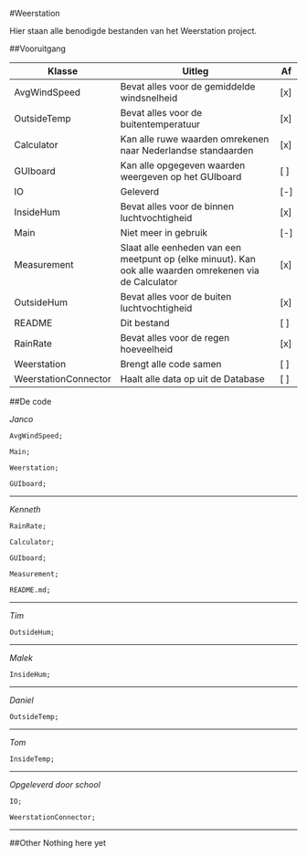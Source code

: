 #Weerstation

Hier staan alle benodigde bestanden van het Weerstation project. 


##Vooruitgang

| Klasse | Uitleg | Af |
| ------------- | ------------------------------------------- | ---- |
| AvgWindSpeed | Bevat alles voor de gemiddelde windsnelheid | [x] |
| OutsideTemp | Bevat alles voor de buitentemperatuur | [x] |
| Calculator | Kan alle ruwe waarden omrekenen naar Nederlandse standaarden | [x] |
| GUIboard | Kan alle opgegeven waarden weergeven op het GUIboard | [ ] |
| IO | Geleverd | [-] |
| InsideHum | Bevat alles voor de binnen luchtvochtigheid | [x] |
| Main | Niet meer in gebruik | [-] |
| Measurement | Slaat alle eenheden van een meetpunt op (elke minuut). Kan ook alle waarden omrekenen via de Calculator | [x] |
| OutsideHum | Bevat alles voor de buiten luchtvochtigheid | [x] |
| README | Dit bestand | [ ] |
| RainRate | Bevat alles voor de regen hoeveelheid | [x] |
| Weerstation | Brengt alle code samen | [ ] |
| WeerstationConnector | Haalt alle data op uit de Database | [ ] |

##De code

*Janco*
```
AvgWindSpeed;
```
```
Main;
```
```
Weerstation;
```
```
GUIboard;
```

---

*Kenneth*
```
RainRate;
```
```
Calculator;
```
```
GUIboard;
```
```
Measurement;
```
```
README.md;
```

---

*Tim*
```
OutsideHum;
```

---

*Malek*
```
InsideHum;
```

---

*Daniel*
```
OutsideTemp;
```

---

*Tom*
```
InsideTemp;
```

---

*Opgeleverd door school*
```
IO;
```
```
WeerstationConnector;
```

---


##Other
Nothing here yet

